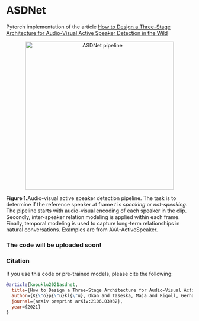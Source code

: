 # ASDNet

Pytorch implementation of the article [How to Design a Three-Stage Architecture for Audio-Visual Active Speaker Detection in the Wild](https://arxiv.org/pdf/2106.03932.pdf) 

<p
   align="center">
  <img src="https://github.com/okankop/ASDNet/blob/main/visuals/AV-ASD-Pipeline.jpg" align="middle" width="400" title="ASDNet pipeline" />
  <figcaption><b>Figure 1.</b>Audio-visual active speaker detection pipeline. The task is to determine if the reference speaker at frame <i>t</i> is <i>speaking</i> or <i>not-speaking</i>. The pipeline starts with audio-visual encoding of each speaker in the clip. Secondly, inter-speaker relation modeling is applied within each frame. Finally, temporal modeling is used to capture long-term relationships in natural conversations. Examples are from AVA-ActiveSpeaker.</figcaption>
</p>


### The code will be uploaded soon!


### Citation
If you use this code or pre-trained models, please cite the following:

```bibtex
@article{kopuklu2021asdnet,
  title={How to Design a Three-Stage Architecture for Audio-Visual Active Speaker Detection in the Wild},
  author={K{\"o}p{\"u}kl{\"u}, Okan and Taseska, Maja and Rigoll, Gerhard},
  journal={arXiv preprint arXiv:2106.03932},
  year={2021}
}
```
